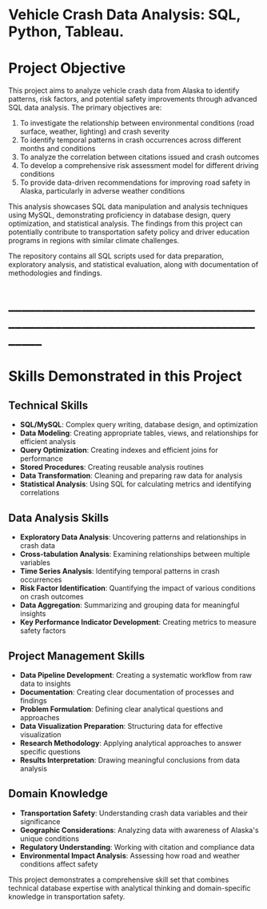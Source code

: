 # Vehicle Crash Data Analysis: SQL, Python, Tableau.

# Project Objective

This project aims to analyze vehicle crash data from Alaska to identify patterns, risk factors, and potential safety improvements through advanced SQL data analysis. The primary objectives are:

1. To investigate the relationship between environmental conditions (road surface, weather, lighting) and crash severity
2. To identify temporal patterns in crash occurrences across different months and conditions
3. To analyze the correlation between citations issued and crash outcomes
4. To develop a comprehensive risk assessment model for different driving conditions
5. To provide data-driven recommendations for improving road safety in Alaska, particularly in adverse weather conditions

This analysis showcases SQL data manipulation and analysis techniques using MySQL, demonstrating proficiency in database design, query optimization, and statistical analysis. The findings from this project can potentially contribute to transportation safety policy and driver education programs in regions with similar climate challenges.

The repository contains all SQL scripts used for data preparation, exploratory analysis, and statistical evaluation, along with documentation of methodologies and findings.
# _______________________________________________________________________________
# Skills Demonstrated in this Project

## Technical Skills
- **SQL/MySQL**: Complex query writing, database design, and optimization
- **Data Modeling**: Creating appropriate tables, views, and relationships for efficient analysis
- **Query Optimization**: Creating indexes and efficient joins for performance
- **Stored Procedures**: Creating reusable analysis routines
- **Data Transformation**: Cleaning and preparing raw data for analysis
- **Statistical Analysis**: Using SQL for calculating metrics and identifying correlations

## Data Analysis Skills
- **Exploratory Data Analysis**: Uncovering patterns and relationships in crash data
- **Cross-tabulation Analysis**: Examining relationships between multiple variables
- **Time Series Analysis**: Identifying temporal patterns in crash occurrences
- **Risk Factor Identification**: Quantifying the impact of various conditions on crash outcomes
- **Data Aggregation**: Summarizing and grouping data for meaningful insights
- **Key Performance Indicator Development**: Creating metrics to measure safety factors

## Project Management Skills
- **Data Pipeline Development**: Creating a systematic workflow from raw data to insights
- **Documentation**: Creating clear documentation of processes and findings
- **Problem Formulation**: Defining clear analytical questions and approaches
- **Data Visualization Preparation**: Structuring data for effective visualization
- **Research Methodology**: Applying analytical approaches to answer specific questions
- **Results Interpretation**: Drawing meaningful conclusions from data analysis

## Domain Knowledge
- **Transportation Safety**: Understanding crash data variables and their significance
- **Geographic Considerations**: Analyzing data with awareness of Alaska's unique conditions
- **Regulatory Understanding**: Working with citation and compliance data
- **Environmental Impact Analysis**: Assessing how road and weather conditions affect safety

This project demonstrates a comprehensive skill set that combines technical database expertise with analytical thinking and domain-specific knowledge in transportation safety.

